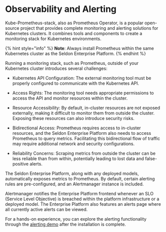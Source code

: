 # Observability and Alerting


Kube-Prometheus-stack, also as Prometheus Operator, is a popular open-source project that provides complete monitoring and alerting solutions for Kubernetes clusters. It combines tools and components to create a monitoring stack for Kubernetes environments.

{% hint style="info" %}
**Note**: Always install Prometheus within the same Kubernetes cluster as the Seldon Enterprise Platform.
{% endhint %}

Running a monitoring stack, such as Prometheus, outside of your Kubernetes cluster introduces several challenges:

* Kubernetes API Configuration: The external monitoring tool must be properly configured to communicate with the Kubernetes API.

* Access Rights: The monitoring tool needs appropriate permissions to access the API and monitor resources within the cluster.

* Resource Accessibility: By default, in-cluster resources are not exposed externally, making it difficult to monitor them from outside the cluster. Exposing these resources can also introduce security risks.

* Bidirectional Access: Prometheus requires access to in-cluster resources, and the Seldon Enterprise Platform also needs to access Prometheus to query metrics. Facilitating this bidirectional flow of traffic may require additional network and security configurations.

* Reliability Concerns: Scraping metrics from outside the cluster can be less reliable than from within, potentially leading to lost data and false-positive alerts.

The Seldon Enterprise Platform, along with any deployed models, automatically exposes metrics to Prometheus. By default, certain alerting rules are pre-configured, and an Alertmanager instance is included.

Alertmanager notifies the Enterprise Platform frontend whenever an SLO (Service Level Objective) is breached within the platform infrastructure or a deployed model. The Enterprise Platform also features an alerts page where all currently active alerts can be viewed.

For a hands-on experience, you can explore the alerting functionality through the [alerting demo]() after the installation is complete.
